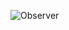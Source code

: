 ![Observer](https://camo.githubusercontent.com/d5aa2458b9f7112b6549f6edc898292f91e25523/68747470733a2f2f7261776769742e636f6d2f6d6765636865762f616e67756c61726a732d696e2d7061747465726e732f6d61737465722f696d616765732f6f627365727665722e737667
)

